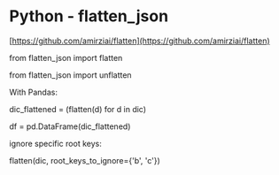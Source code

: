 # Python - flatten\_json

[https://github.com/amirziai/flatten](https://github.com/amirziai/flatten)

from flatten\_json import flatten

from flatten\_json import unflatten

With Pandas:

dic\_flattened = (flatten(d) for d in dic)

df = pd.DataFrame(dic\_flattened)

ignore specific root keys:

flatten(dic, root\_keys\_to\_ignore={'b', 'c'})

